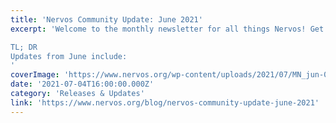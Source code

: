 ```yaml
---
title: 'Nervos Community Update: June 2021'
excerpt: 'Welcome to the monthly newsletter for all things Nervos! Get caught up with the latest updates from the Nervos Foundation, Community, Ecosystem & Development teams.

TL; DR
Updates from June include:
'
coverImage: 'https://www.nervos.org/wp-content/uploads/2021/07/MN_jun-01-810x456.png'
date: '2021-07-04T16:00:00.000Z'
category: 'Releases & Updates'
link: 'https://www.nervos.org/blog/nervos-community-update-june-2021'
---
```


